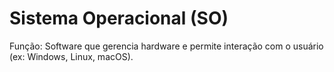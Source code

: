 # Sistema Operacional (SO)
Função: Software que gerencia hardware e permite interação com o usuário (ex: Windows, Linux, macOS).
